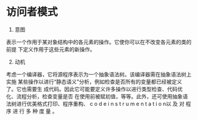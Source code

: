 # 访问者模式

1. 意图

表示一个作用于某对象结构中的各元素的操作。它使你可以在不改变各元素的类的前提 下定义作用于这些元素的新操作。

2. 动机

考虑一个编译器，它将源程序表示为一个抽象语法树。该编译器需在抽象语法树上实施 某些操作以进行“静态语义”分析，例如检查是否所有的变量都已经被定义了。它也需要生 成代码。因此它可能要定义许多操作以进行类型检查、代码优化、流程分析，检查变量是否 在使用前被赋初值，等等。此外，还可使用抽象语法树进行优美格式打印、程序重构、 c o d e i n s t r u m e n t a t i o n以 及 对 程 序 进 行 多 种 度 量 。